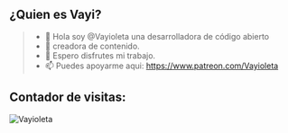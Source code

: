 ## ¿Quien es Vayi?
> - 👋 Hola soy @Vayioleta una desarrolladora de código abierto
> - 🌱 creadora de contenido. 
> - 💞️ Espero disfrutes mi trabajo. 
> - 📫 Puedes apoyarme aqui: https://www.patreon.com/Vayioleta
<!---
Vayioleta/Vayioleta is a ✨ special ✨ repository because its `README.md` (this file) appears on your GitHub profile.
You can click the Preview link to take a look at your changes.
--->

## Contador de visitas: 
![Vayioleta]([https://counter.katomegumi.net/get/@vayioleta?theme=gelbooru])
